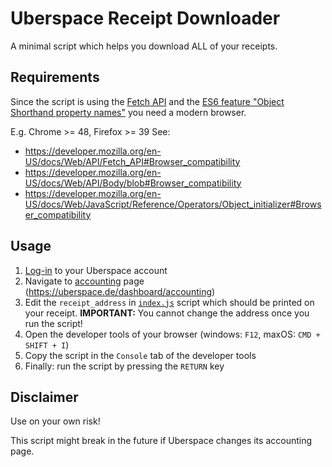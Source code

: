 # Uberspace Receipt Downloader
A minimal script which helps you download ALL of your receipts.

## Requirements
Since the script is using the [Fetch API](https://developer.mozilla.org/en-US/docs/Web/API/Fetch_API) and the [ES6 feature "Object Shorthand property names"](https://developer.mozilla.org/en-US/docs/Web/JavaScript/Reference/Operators/Object_initializer#Property_definitions) you need a modern browser.

E.g. Chrome >= 48, Firefox >= 39
See:
* https://developer.mozilla.org/en-US/docs/Web/API/Fetch_API#Browser_compatibility
* https://developer.mozilla.org/en-US/docs/Web/API/Body/blob#Browser_compatibility
* https://developer.mozilla.org/en-US/docs/Web/JavaScript/Reference/Operators/Object_initializer#Browser_compatibility

## Usage
1. [Log-in](https://uberspace.de/login) to your Uberspace account
2. Navigate to [accounting](https://uberspace.de/dashboard/accounting) page (https://uberspace.de/dashboard/accounting)
3. Edit the `receipt_address` in [`index.js`](./index.js) script which should be printed on your receipt. **IMPORTANT:** You cannot change the address once you run the script!
4. Open the developer tools of your browser (windows: `F12`, maxOS: `CMD + SHIFT + I`)
5. Copy the script in the `Console` tab of the developer tools
6. Finally: run the script by pressing the `RETURN` key

## Disclaimer
Use on your own risk!

This script might break in the future if Uberspace changes its accounting page.

